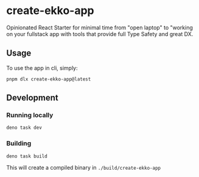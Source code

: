 # create-ekko-app

Opinionated React Starter for minimal time from "open laptop" to "working on your fullstack app with tools that provide full Type Safety and great DX.

## Usage
To use the app in cli, simply:

```
pnpm dlx create-ekko-app@latest
```

## Development

### Running locally

```bash
deno task dev
```

### Building

```bash
deno task build
```

This will create a compiled binary in `./build/create-ekko-app`
